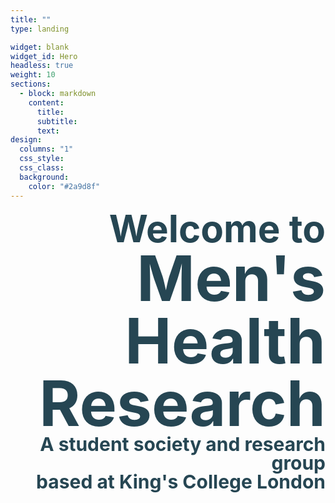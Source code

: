 ```yaml
---
title: ""
type: landing

widget: blank
widget_id: Hero
headless: true
weight: 10
sections:
  - block: markdown
    content:
      title: 
      subtitle: 
      text: 
design:
  columns: "1"
  css_style:
  css_class:
  background:
    color: "#2a9d8f"
---
```

<p class="heading" style="text-align:right; line-height:1">
<span style="color:#264653;font-weight:700;font-size:60px">
    Welcome to
</span>
<br>
<span style="color:#264653;font-weight:700;font-size:100px">
    Men's Health Research
</span>
<span style="text-align:left; line-height:1; color:#264653;font-weight:700;font-size:30px">
    A student society and research group 
<br>based at King's College London
</span>
</p>
